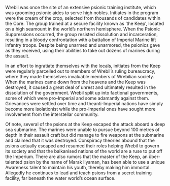 
Wrebil was once the site of an extensive psionic training institute, which was grooming psionic aides to serve high nobles. Initiates in the program were the cream of the crop, selected from thousands of candidates within the Core. The group trained at a secure facility known as ‘the Keep’, located on a high seamount in the world’s northern hemisphere. When the Psionic Suppressions occurred, the group resisted dissolution and incarceration, resulting in a bloody confrontation with a battalion of Imperial Marine lift infantry troops. Despite being unarmed and unarmored, the psionics gave as they received, using their abilities to take out dozens of marines during the assault.

In an effort to ingratiate themselves with the locals, initiates from the Keep were regularly parcelled out to members of Wrebil’s ruling bureaucracy, where they made themselves invaluable members of Wrebilian society. When the marines came down from the heavens and the Keep was destroyed, it caused a great deal of unrest and ultimately resulted in the dissolution of the government. Wrebil split up into factional governments, some of which were pro-Imperial and some adamantly against them. Grievances were settled over time and theanti-Imperial nations have simply become more  isolationist while the pro-Imperial ones have sought more involvement from the interstellar community.

Of note, several of the psions at the Keep escaped the attack aboard a deep sea submarine. The marines were unable to pursue beyond 100 metres of depth in their assault craft but did manage to fire weapons at the submarine and claimed that it was destroyed. Conspiracy theories abound that the psions actually escaped and resumed their roles helping Wrebil to govern its society and that the balkanised nations of the world are a ruse to put off the Imperium. There are also rumors that the master of the Keep, an über-talented psion by the name of Marak Ilyaman, has been able to use a unique Awareness talent to maintain his youth, thereby making him immortal. Allegedly he continues to lead and teach psions from a secret training facility, far beneath the water world’s ocean surface.
